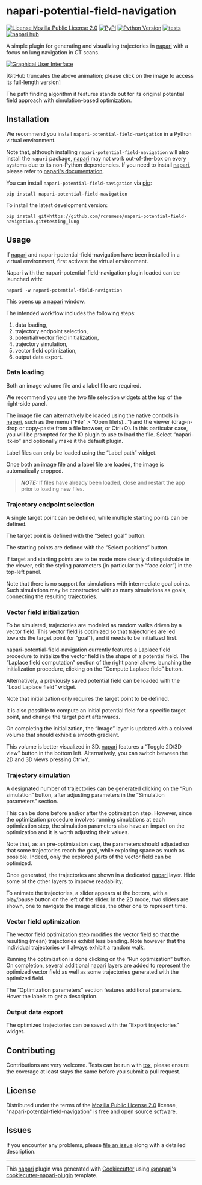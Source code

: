 # napari-potential-field-navigation

[![License Mozilla Public License 2.0](https://img.shields.io/pypi/l/napari-potential-field-navigation.svg?color=green)](https://github.com/rcremese/napari-potential-field-navigation/raw/main/LICENSE)
[![PyPI](https://img.shields.io/pypi/v/napari-potential-field-navigation.svg?color=green)](https://pypi.org/project/napari-potential-field-navigation)
[![Python Version](https://img.shields.io/pypi/pyversions/napari-potential-field-navigation.svg?color=green)](https://python.org)
[![tests](https://github.com/rcremese/napari-potential-field-navigation/workflows/tests/badge.svg)](https://github.com/rcremese/napari-potential-field-navigation/actions)
[![napari hub](https://img.shields.io/endpoint?url=https://api.napari-hub.org/shields/napari-potential-field-navigation)](https://napari-hub.org/plugins/napari-potential-field-navigation)

A simple plugin for generating and visualizing trajectories in [napari] with a focus on lung navigation in CT scans.

[![Graphical User Interface](https://raw.githubusercontent.com/francoislaurent/napari-potential-field-navigation/artifacts/images/screencast2.gif)](https://i.ibb.co/Kj9hHjr/screencast1.gif)

[GitHub truncates the above animation; please click on the image to access its full-length version]

The path finding algorithm it features stands out for its original potential field approach with simulation-based optimization.

## Installation

We recommend you install `napari-potential-field-navigation` in a Python virtual environment.

Note that, although installing `napari-potential-field-navigation` will also install the `napari` package,
[napari] may not work out-of-the-box on every systems due to its non-Python dependencies.
If you need to install [napari], please refer to [napari's documentation](https://napari.org/stable/tutorials/fundamentals/installation.html).

You can install `napari-potential-field-navigation` via [pip]:

    pip install napari-potential-field-navigation



To install the latest development version:

    pip install git+https://github.com/rcremese/napari-potential-field-navigation.git#testing_lung


## Usage

If [napari] and napari-potential-field-navigation have been installed in a virtual environment, first activate the virtual environment.

Napari with the napari-potential-field-navigation plugin loaded can be launched with:

    napari -w napari-potential-field-navigation


This opens up a [napari] window.

The intended workflow includes the following steps:

1. data loading,
2. trajectory endpoint selection,
3. potential/vector field initialization,
4. trajectory simulation,
5. vector field optimization,
6. output data export.

### Data loading

Both an image volume file and a label file are required.

We recommend you use the two file selection widgets at the top of the right-side panel.

The image file can alternatively be loaded using the native controls in [napari], such as the menu (“File” > “Open file(s)...”) and the viewer (drag-n-drop or copy-paste from a file browser, or Ctrl+O).
In this particular case, you will be prompted for the IO plugin to use to load the file. Select “napari-itk-io” and optionally make it the default plugin.

Label files can only be loaded using the “Label path” widget.

Once both an image file and a label file are loaded, the image is automatically cropped.

> **_NOTE:_** If files have already been loaded, close and restart the app prior to loading new files.

### Trajectory endpoint selection

A single target point can be defined, while multiple starting points can be defined.

The target point is defined with the “Select goal” button.

The starting points are defined with the “Select positions” button.

If target and starting points are to be made more clearly distinguishable in the viewer, edit the styling parameters (in particular the “face color”) in the top-left panel.

Note that there is no support for simulations with intermediate goal points. Such simulations may be constructed with as many simulations as goals, connecting the resulting trajectories.

### Vector field initialization

To be simulated, trajectories are modeled as random walks driven by a vector field. This vector field is optimized so that trajectories are led towards the target point (or “goal”), and it needs to be initialized first.

napari-potential-field-navigation currently features a Laplace field procedure to initialize the vector field in the shape of a potential field. The “Laplace field computation” section of the right panel allows launching the initialization procedure, clicking on the “Compute Laplace field” button.

Alternatively, a previously saved potential field can be loaded with the “Load Laplace field” widget.

Note that initialization only requires the target point to be defined.

It is also possible to compute an initial potential field for a specific target point, and change the target point afterwards.

On completing the initialization, the “Image” layer is updated with a colored volume that should exhibit a smooth gradient.

This volume is better visualized in 3D. [napari] features a “Toggle 2D/3D view” button in the bottom left. Alternatively, you can switch between the 2D and 3D views pressing Ctrl+Y.

### Trajectory simulation

A designated number of trajectories can be generated clicking on the “Run simulation” button, after adjusting parameters in the “Simulation parameters” section.

This can be done before and/or after the optimization step. However, since the optimization procedure involves running simulations at each optimization step, the simulation parameters also have an impact on the optimization and it is worth adjusting their values.

Note that, as an pre-optimization step, the parameters should adjusted so that some trajectories reach the goal, while exploring space as much as possible. Indeed, only the explored parts of the vector field can be optimized.

Once generated, the trajectories are shown in a dedicated [napari] layer. Hide some of the other layers to improve readability.

To animate the trajectories, a slider appears at the bottom, with a play/pause button on the left of the slider. In the 2D mode, two sliders are shown, one to navigate the image slices, the other one to represent time.

### Vector field optimization

The vector field optimization step modifies the vector field so that the resulting (mean) trajectories exhibit less bending. Note however that the individual trajectories will always exhibit a random walk.

Running the optimization is done clicking on the “Run optimization” button. On completion, several additional [napari] layers are added to represent the optimized vector field as well as some trajectories generated with the optimized field.

The “Optimization parameters” section features additional parameters. Hover the labels to get a description.

### Output data export

The optimized trajectories can be saved with the “Export trajectories” widget.


## Contributing

Contributions are very welcome. Tests can be run with [tox], please ensure
the coverage at least stays the same before you submit a pull request.

## License

Distributed under the terms of the [Mozilla Public License 2.0] license,
"napari-potential-field-navigation" is free and open source software.

## Issues

If you encounter any problems, please [file an issue] along with a detailed description.

----------------------------------

This [napari] plugin was generated with [Cookiecutter] using [@napari]'s [cookiecutter-napari-plugin] template.

<!--
Don't miss the full getting started guide to set up your new package:
https://github.com/napari/cookiecutter-napari-plugin#getting-started

and review the napari docs for plugin developers:
https://napari.org/stable/plugins/index.html
-->

[napari]: https://github.com/napari/napari
[Cookiecutter]: https://github.com/audreyr/cookiecutter
[@napari]: https://github.com/napari
[MIT]: http://opensource.org/licenses/MIT
[BSD-3]: http://opensource.org/licenses/BSD-3-Clause
[GNU GPL v3.0]: http://www.gnu.org/licenses/gpl-3.0.txt
[GNU LGPL v3.0]: http://www.gnu.org/licenses/lgpl-3.0.txt
[Apache Software License 2.0]: http://www.apache.org/licenses/LICENSE-2.0
[Mozilla Public License 2.0]: https://www.mozilla.org/media/MPL/2.0/index.txt
[cookiecutter-napari-plugin]: https://github.com/napari/cookiecutter-napari-plugin

[file an issue]: https://github.com/rcremese/napari-potential-field-navigation/issues

[napari]: https://github.com/napari/napari
[tox]: https://tox.readthedocs.io/en/latest/
[pip]: https://pypi.org/project/pip/
[PyPI]: https://pypi.org/
